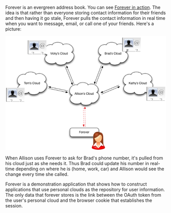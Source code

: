 Forever is an evergreen address book. You can see [Forever in action](https://forevr.us). The idea is that rather than everyone storing contact information for their friends and then having it go stale, Forever pulls the contact information in real time when you want to message, email, or call one of your friends.  Here's a picture:

![Forever diagram](imgs/forever-subscriptions.png)

When Allison uses Forever to ask for Brad's phone number, it's pulled from his cloud just as she needs it. Thus Brad could update his number in real-time depending on where he is (home, work, car) and Allison would see the change every time she called. 

Forever is a demonstration application that shows how to construct applications that use personal clouds as the repository for user information. The only data that forever stores is the link between the OAuth token from the user's personal cloud and the browser cookie that establishes the session. 


